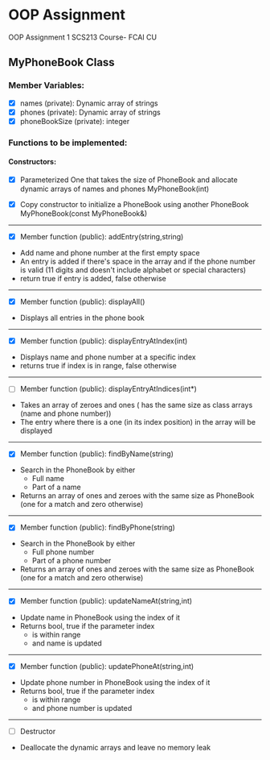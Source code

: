 # OOP Assignment

OOP Assignment 1 SCS213 Course- FCAI CU

## MyPhoneBook Class
### Member Variables:
- [x] names (private): Dynamic array of strings
- [x] phones (private): Dynamic array of strings
- [x] phoneBookSize (private): integer
### Functions to be implemented:
#### Constructors:

- [x] Parameterized One that takes the size of PhoneBook and allocate dynamic arrays of names and phones    MyPhoneBook(int)
- [x] Copy constructor to initialize a PhoneBook using another PhoneBook    MyPhoneBook(const MyPhoneBook&)


---

- [x] Member function (public): addEntry(string,string)
- Add name and phone number at the first empty space
- An entry is added if there's space in the array and if the phone number is valid (11 digits and doesn't include alphabet or special characters)
- return true if entry is added, false otherwise

---

- [x] Member function (public): displayAll()
- Displays all entries in the phone book

---

- [x] Member function (public): displayEntryAtIndex(int)
- Displays name and phone number at a specific index
- returns true if index is in range, false otherwise

---

- [ ] Member function (public): displayEntryAtIndices(int*)
- Takes an array of zeroes and ones ( has the same size as class arrays (name and phone number))
- The entry where there is a one (in its index position) in the array will be displayed

---

- [x] Member function (public): findByName(string)
- Search in the PhoneBook by either
  - Full name
  - Part of a name
- Returns an array of ones and zeroes with the same size as PhoneBook (one for a match and zero otherwise)

---

- [x] Member function (public): findByPhone(string)
- Search in the PhoneBook by either
  - Full phone number
  - Part of a phone number
- Returns an array of ones and zeroes with the same size as PhoneBook (one for a match and zero otherwise)

---

- [x] Member function (public): updateNameAt(string,int)
- Update name in PhoneBook using the index of it
- Returns bool, true if the parameter index
  - is within range
  - and name is updated

---

- [x] Member function (public): updatePhoneAt(string,int)
- Update phone number in PhoneBook using the index of it
- Returns bool, true if the parameter index
  - is within range
  - and phone number is updated

---

- [ ] Destructor
- Deallocate the dynamic arrays and leave no memory leak

